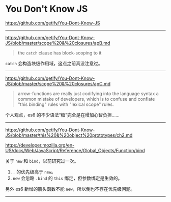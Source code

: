 # You Don't Know JS

https://github.com/getify/You-Dont-Know-JS

---

https://github.com/getify/You-Dont-Know-JS/blob/master/scope%20&%20closures/apB.md

> the `catch` clause has block-scoping to it

`catch` 会构造块级作用域，这点之前真没注意过。

---

https://github.com/getify/You-Dont-Know-JS/blob/master/scope%20&%20closures/apC.md

> arrow-functions are really just codifying into the language syntax a common
> mistake of developers, which is to confuse and conflate "this binding" rules
> with "lexical scope" rules.

个人观点，es6 的不少语法“糖”完全是在增加心智负担……

---

https://github.com/getify/You-Dont-Know-JS/blob/master/this%20&%20object%20prototypes/ch2.md

https://developer.mozilla.org/en-US/docs/Web/JavaScript/Reference/Global_Objects/Function/bind

关于 `new` 和 `bind`，以前研究过一次。

1. `.` 的优先级高于 `new`。
2. `new` 会忽略 `.bind` 的 `this` 绑定，但参数绑定是生效的。

另外 es6 新增的箭头函数不能 `new`，所以倒也不存在优先级问题。

---
